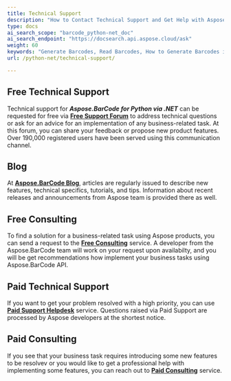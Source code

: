```yaml
---
title: Technical Support
description: "How to Contact Technical Support and Get Help with Aspose.BarCode for Python via .NET"
type: docs
ai_search_scope: "barcode_python-net_doc"
ai_search_endpoint: "https://docsearch.api.aspose.cloud/ask"
weight: 60
keywords: "Generate Barcodes, Read Barcodes, How to Generate Barcodes in Python via .NET, Technical Support for Aspose.BarCode, Aspose.Barcode Forum"
url: /python-net/technical-support/

---
```

## **Free Technical Support**
Technical support for ***Aspose.BarCode for Python via .NET*** can be requested for free via [**Free Support Forum**](https://forum.aspose.com/c/barcode/13) to address technical questions or ask for an advice for an implementation of any business-related task. At this forum, you can share your feedback or propose new product features. Over 190,000 registered users have been served using this communication channel.

## **Blog**
At [**Aspose.BarCode Blog**](https://blog.aspose.com/category/barcode/), articles are regularly issued to describe new features, technical specifics, tutorials, and tips. Information about recent releases and announcements from Aspose team is provided there as well.

## **Free Consulting**
To find a solution for a business-related task using Aspose products, you can send a request to the [**Free Consulting**](https://aspose-free-consulting.github.io/) service. A developer from the Aspose.BarCode team will work on your request upon availabilty, and you will be get recommendations how implement your business tasks using Aspose.BarCode API.

## **Paid Technical Support**
If you want to get your problem resolved with a high priority, you can use [**Paid Support Helpdesk**](https://helpdesk.aspose.com/) service. Questions raised via Paid Support are processed by Aspose developers at the shortest notice.

## **Paid Consulting**
If you see that your business task requires introducing some new features to be resolvev or you would like to get a professional help with implementing some features, you can reach out to [**Paid Consulting**](https://consulting.aspose.com/) service.


